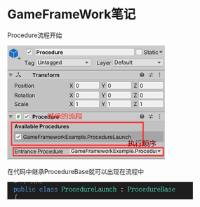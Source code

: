 # GameFrameWork笔记

Procedure流程开始

![image-20201130173940951](GF.assets/image-20201130173940951.png)

在代码中继承ProcedureBase就可以出现在流程中

![image-20201130173729267](GF.assets/image-20201130173729267.png)

